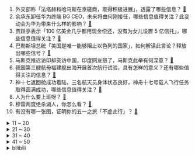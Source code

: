 1. 外交部称「法塔赫和哈马斯在京磋商，取得积极进展」，透露了哪些信息？ [:link:](https://www.zhihu.com/question/654585950)
2. 余承东卸任华为终端 BG CEO，未来将由何刚接任，哪些信息值得关注？此变动会为华为带来什么样的影响？ [:link:](https://www.zhihu.com/question/654623683)
3. 贾跃亭表示「100 亿美金几乎都用现金偿还，没有为女儿设置 5 亿信托」，哪些信息值得关注？ [:link:](https://www.zhihu.com/question/654583203)
4. 巴勒斯坦总统「美国是唯一能够阻止以色列的国家」，如何解读此言论？释放出哪些信号？ [:link:](https://www.zhihu.com/question/654468171)
5. 马斯克推迟访印却突访中国，印度网友怒了，马斯克此举有何深意？ [:link:](https://www.zhihu.com/question/654599847)
6. 我国第三艘航母福建舰出海开展首次航行试验，具有怎样的意义？还有哪些值得关注的信息？ [:link:](https://www.zhihu.com/question/654660706)
7. 神十七返回舱成功着陆，三名航天员身体状态良好，神舟十七号载人飞行任务取得圆满成功，哪些信息值得关注？ [:link:](https://www.zhihu.com/question/654080316)
8. 人为什么要上班呀？ [:link:](https://www.zhihu.com/question/654569869)
9. 穆雷两度绝杀湖人，你怎么看？ [:link:](https://www.zhihu.com/question/654574274)
10. 有没有哪一张图，证明你的五一之旅「不虚此行」？ [:link:](https://www.zhihu.com/question/654480582)
<details>
<summary>11 ~ 20</summary>

11. 5 月起这些新规将施行，涉及出入境、非银支付、公积金等，将会对生活带来哪些影响？ [:link:](https://www.zhihu.com/question/654455491)
12. 本人女，医学博士在读，为什么父母非要我去和一个家里富裕的高中学历男相亲? [:link:](https://www.zhihu.com/question/650785265)
13. 极客湾对麒麟9010芯片的测评已出，你怎么看？ [:link:](https://www.zhihu.com/question/654465400)
14. 不太明白，在地空导弹如此牛的今天，武装直升机为什么还能生存？ [:link:](https://www.zhihu.com/question/653948029)
15. 23-24 赛季欧冠联赛拜仁慕尼黑 2:2 皇家马德里，如何评价这场比赛？ [:link:](https://www.zhihu.com/question/654628463)
16. 东航一客机因机组成员矛盾放出应急滑梯，已启动内部调查，哪些信息值得关注？ [:link:](https://www.zhihu.com/question/654572134)
17. 为什么电视里假扮夫妻的卧底往往会成了真夫妻？ [:link:](https://www.zhihu.com/question/653625916)
18. 北京市住房限购政策迎调整，2 套房京籍家庭可在五环外新购一套房，将带来哪些影响？ [:link:](https://www.zhihu.com/question/654612464)
19. 如何看待周鸿祎拍卖名下迈巴赫，市场估价不到 100 万元却最终卖到 990 万？ [:link:](https://www.zhihu.com/question/654367344)
20. 23-24NBA 季后赛，掘金108：106淘汰湖人晋级，如何看待森林狼与掘金的西部半决赛对决？ [:link:](https://www.zhihu.com/question/654572929)
</details>
<details>
<summary>21 ~ 30</summary>

21. 如何看待问界 M7 事故家属发声还原真相？ [:link:](https://www.zhihu.com/question/654559013)
22. 心理学专业可以找什么工作？哪个就业方向更合适？ [:link:](https://www.zhihu.com/question/654063083)
23. 高尿酸血症的患病率逐年增高，哪些生活习惯会升高尿酸？平时应该注意什么？ [:link:](https://www.zhihu.com/question/653727963)
24. Visual Studio 到底好在哪？ [:link:](https://www.zhihu.com/question/481148373)
25. 惊艳到你的句子都有哪些？ [:link:](https://www.zhihu.com/question/654523411)
26. 有什么搞笑的段子 ？ [:link:](https://www.zhihu.com/question/647538923)
27. 有没有适合五一发的文案？ [:link:](https://www.zhihu.com/question/456054234)
28. 2024年扫地机器人行业还能有多卷?有哪些行业变革的技术失代和更新? [:link:](https://www.zhihu.com/question/654572398)
29. 如何评价C罗的无球跑动能力？ [:link:](https://www.zhihu.com/question/654410109)
30. 不想涌入人海的你，有哪些「逃离人从众」的旅行方式可以分享？ [:link:](https://www.zhihu.com/question/654357625)
</details>
<details>
<summary>31 ~ 40</summary>

31. 能让你醍醐灌顶的有哪些话？ [:link:](https://www.zhihu.com/question/654421814)
32. 是「一个人享受安静的假期」还是「投入到亲朋好友中」更能让你疗愈？ [:link:](https://www.zhihu.com/question/654470008)
33. 如何评价23-24赛季皇马的发挥，他们的成绩和你的预期相符吗？ [:link:](https://www.zhihu.com/question/654061771)
34. 2024 要不要考虑在上海买房? [:link:](https://www.zhihu.com/question/649249115)
35. 如何评价《崩坏：星穹铁道》4月29日新一期的虚构叙事? [:link:](https://www.zhihu.com/question/654463292)
36. 赛力斯发布 2024 年一季报，首次实现盈利，如何看待此事？ [:link:](https://www.zhihu.com/question/654528046)
37. 2023-2024NBA快船116：111独行侠，如何评价本场比赛？ [:link:](https://www.zhihu.com/question/654441734)
38. 假设一支星际红军迫降到地球南极修整，其政委发通讯表示只采集必要的资源，人类会容忍这些外星异类这么做吗？ [:link:](https://www.zhihu.com/question/654268414)
39. 五一假期为了吃你都去了哪里，吃到了哪些好吃的美食？可以分享下照片吗？ [:link:](https://www.zhihu.com/question/652240642)
40. 天津发文，北京市、河北省户籍人员在津买房，享受本市户籍居民购房政策，哪些信息值得关注？ [:link:](https://www.zhihu.com/question/654577457)
</details>
<details>
<summary>41 ~ 50</summary>

41. 如果西弗勒斯·斯内普是女性会怎样？ [:link:](https://www.zhihu.com/question/322110562)
42. 运动健身能治愈人的精神内耗吗？ [:link:](https://www.zhihu.com/question/651185931)
43. 有哪些道理，你后悔太晚知道的？ [:link:](https://www.zhihu.com/question/654524122)
44. 2024年五一马上到了， 你打算去哪玩，有什么景点吸引你？ [:link:](https://www.zhihu.com/question/653739891)
45. 人类有希望走出银河系吗? [:link:](https://www.zhihu.com/question/517090467)
46. 身边有非常讨厌的人，又离不开，怎么办？ [:link:](https://www.zhihu.com/question/654573512)
47. 为什么许多世界经典电影的原著，文学地位并不高？ [:link:](https://www.zhihu.com/question/653355250)
48. 如何看待 4 月 30 日 A 股市场行情？ [:link:](https://www.zhihu.com/question/654559906)
49. 立夏时节的养生方法有哪些？ [:link:](https://www.zhihu.com/question/654474610)
50. 拒绝「大鱼大肉」并不能根本上避免癌症，正确抗癌需要树立怎样的饮食观？ [:link:](https://www.zhihu.com/question/652713000)
</details><details>
<summary>bilibili</summary>

</details>